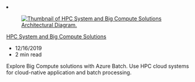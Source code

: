 <!-- This file is automatically generated by build/architectures/build_index.py. Any updates will be lost. -->

<!-- markdownlint-disable MD033 -->

<li class="grid-item item-column" data-categories="Compute Storage ">
<article class="card">
    <div class="card-header has-margin-bottom-none" aria-hidden="true">
        <figure class="image diagram has-height-175 has-overflow-hidden level">
            <a href="/azure/architecture/solution-ideas/articles/big-compute-with-azure-batch"><img src="/azure/architecture/browse/thumbs/big-compute-with-azure-batch.png" class="diagram" alt="Thumbnail of HPC System and Big Compute Solutions Architectural Diagram." data-linktype="relative-path"></a>
        </figure>
    </div>
    <div class="card-content">
        <a class="card-content-title has-margin-top-none" href="/azure/architecture/solution-ideas/articles/big-compute-with-azure-batch">
            <p>HPC System and Big Compute Solutions</p>
        </a>
        <ul class="card-content-metadata">
            <li>12/16/2019</li>
            <li>2 min read</li>
        </ul>
        <p class="card-content-description">Explore Big Compute solutions with Azure Batch. Use HPC cloud systems for cloud-native application and batch processing.</p>
        <div class="bottom-to-top-fade is-hidden-mobile"></div>
    </div>
</article>
</li>
